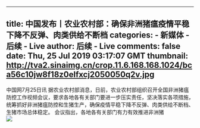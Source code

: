 
---
title: 中国发布丨农业农村部：确保非洲猪瘟疫情平稳下降不反弹、肉类供给不断档
categories: 
    - 新媒体
    - 后续 - Live
author: 后续 - Live
comments: false
date: Thu, 25 Jul 2019 03:17:07 GMT
thumbnail: http://tva2.sinaimg.cn/crop.11.6.168.168.1024/bca56c10jw8f18z0elfxcj2050050q2v.jpg
---

<div>   
中国网7月25日讯 据农业农村部消息，日前，农业农村部组织召开全国非洲猪瘟防控工作视频会议，要求各地各有关部门要进一步压实责任，坚决落实各项措施，统筹抓好非洲猪瘟防控和生猪生产，确保疫情平稳下降不反弹、肉类供给不断档、生猪市场总体稳定。
会议指出，各地各有关部门有力有效推进非洲猪<br><img src="http://tva2.sinaimg.cn/crop.11.6.168.168.1024/bca56c10jw8f18z0elfxcj2050050q2v.jpg" referrerpolicy="no-referrer">  
</div>
            